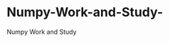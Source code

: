    # Numpy-Work-and-Study-
Numpy Work and Study 
                
                
                                  
                                  
                                    
                                                                                               
                                                                                                                                     
                     
                         
                       
                                            
                                                                       
                                                                                        
            
                  
                                
                 
